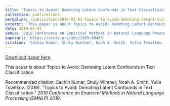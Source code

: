 ```yaml
---
title: "Topics to Avoid: Demoting Latent Confounds in Text Classification"
collection: publications
permalink: /publication/2019-01-01-topics-to-avoid-demoting-latent-confounds-in-text-classification
excerpt: 'This paper is about Topics to Avoid: Demoting Latent Confounds in Text Classification.'
date: 2019-01-01
venue: '2019 Conference on Empirical Methods in Natural Language Processing (EMNLP) 2019'
paperurl: 'https://arxiv.org/abs/1909.00453'
citation: 'Sachin Kumar, Shuly Wintner, Noah A. Smith, Yulia Tsvetkov. (2019). &quot;Topics to Avoid: Demoting Latent Confounds in Text Classification.&quot; <i>2019 Conference on Empirical Methods in Natural Language Processing (EMNLP) 2019</i>.'
---
```


<a href='https://arxiv.org/abs/1909.00453'>Download paper here</a>

This paper is about Topics to Avoid: Demoting Latent Confounds in Text Classification.

Recommended citation: Sachin Kumar, Shuly Wintner, Noah A. Smith, Yulia Tsvetkov. (2019). "Topics to Avoid: Demoting Latent Confounds in Text Classification." <i>2019 Conference on Empirical Methods in Natural Language Processing (EMNLP) 2019</i>.